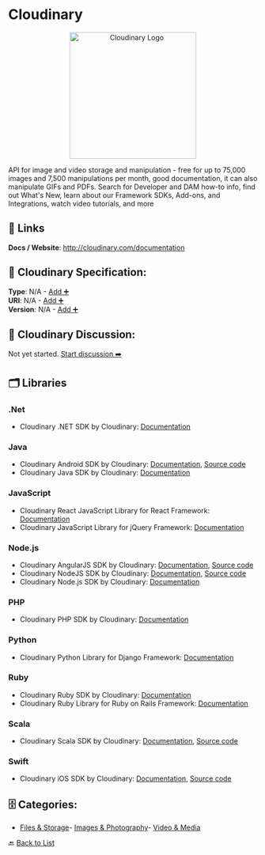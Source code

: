 # Cloudinary
<p align="center">
    <img width="256" src="https://raw.githubusercontent.com/apis-list/apis-list/main/apis/cloudinary/logo_256x256.png" alt="Cloudinary Logo"/>
</p>
API for image and video storage and manipulation - free for up to 75,000 images and 7,500 manipulations per month, good documentation, it can also manipulate GIFs and PDFs. Search for Developer and DAM how-to info, find out What's New, learn about our Framework SDKs, Add-ons, and Integrations, watch video tutorials, and more

##  🔗 Links
**Docs / Website**: http://cloudinary.com/documentation

## 🧬 Cloudinary Specification:
**Type**: N/A - [Add ➕](https://github.com/apis-list/apis-list/edit/main/apis.yaml#L3474)  
**URI**: N/A - [Add ➕](https://github.com/apis-list/apis-list/edit/main/apis.yaml#L3474)  
**Version**: N/A - [Add ➕](https://github.com/apis-list/apis-list/edit/main/apis.yaml#L3474)

## 💬 Cloudinary Discussion:
Not yet started. [Start discussion ➡️](https://github.com/apis-list/apis-list/discussions/new)

## 🗂️ Libraries
### .Net
- Cloudinary .NET SDK by Cloudinary: [Documentation](http://cloudinary.com/documentation/dotnet_image_upload#server_side_upload)
### Java
- Cloudinary Android SDK by Cloudinary: [Documentation](https://github.com/cloudinary/cloudinary_java/blob/master/cloudinary-android/README.md), [Source code](https://github.com/cloudinary/cloudinary_java/tree/master/cloudinary-android)
- Cloudinary Java SDK by Cloudinary: [Documentation](http://cloudinary.com/documentation/java_image_upload#server_side_upload)
### JavaScript
- Cloudinary React JavaScript Library for React Framework: [Documentation](https://github.com/cloudinary/cloudinary-react)
- Cloudinary JavaScript Library for jQuery Framework: [Documentation](https://cloudinary.com/documentation/jquery_integration)
### Node.js
- Cloudinary AngularJS SDK by Cloudinary: [Documentation](https://github.com/cloudinary/cloudinary_angular/wiki), [Source code](https://github.com/cloudinary/cloudinary_angular)
- Cloudinary NodeJS SDK by Cloudinary: [Documentation](http://cloudinary.com/documentation/node_integration), [Source code](https://github.com/cloudinary/cloudinary_npm)
- Cloudinary Node.js SDK by Cloudinary: [Documentation](http://cloudinary.com/documentation/node_image_upload#server_side_upload)
### PHP
- Cloudinary PHP SDK by Cloudinary: [Documentation](http://cloudinary.com/documentation/php_image_upload#server_side_upload)
### Python
- Cloudinary Python Library for Django Framework: [Documentation](https://cloudinary.com/documentation/django_integration)
### Ruby
- Cloudinary Ruby SDK by Cloudinary: [Documentation](http://cloudinary.com/documentation/rails_image_upload#server_side_upload)
- Cloudinary Ruby Library for Ruby on Rails Framework: [Documentation](https://cloudinary.com/documentation/rails_integration)
### Scala
- Cloudinary Scala SDK by Cloudinary: [Documentation](https://github.com/cloudinary/cloudinary_scala/blob/master/README.md), [Source code](https://github.com/cloudinary/cloudinary_scala)
### Swift
- Cloudinary iOS SDK by Cloudinary: [Documentation](https://github.com/cloudinary/cloudinary_ios/blob/master/README.md), [Source code](https://github.com/cloudinary/cloudinary_ios)


## 🗄️ Categories:
- [Files & Storage](https://github.com/apis-list/apis-list#files--storage-)- [Images & Photography](https://github.com/apis-list/apis-list#images--photography-)- [Video & Media](https://github.com/apis-list/apis-list#video--media-)

🔙  [Back to List](https://github.com/apis-list/apis-list)
